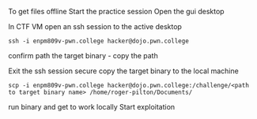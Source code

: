 To get files offline
Start the practice session
Open the gui desktop

In CTF VM open an ssh session to the active desktop

`ssh -i enpm809v-pwn.college hacker@dojo.pwn.college`

confirm path the target binary - copy the path

Exit the ssh session
secure copy the target binary to the local machine

`scp -i enpm809v-pwn.college hacker@dojo.pwn.college:/challenge/<path to target binary name> /home/roger-pilton/Documents/`

run binary and get to work locally
Start exploitation
